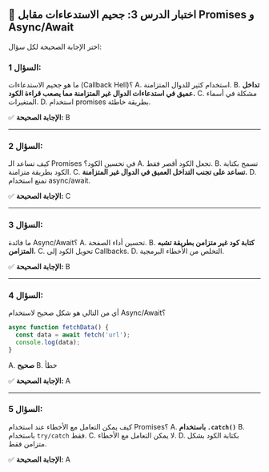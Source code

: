 ## 📝 اختبار الدرس 3: جحيم الاستدعاءات مقابل Promises و Async/Await
اختر الإجابة الصحيحة لكل سؤال:

### السؤال 1:
ما هو جحيم الاستدعاءات (Callback Hell)؟
A. استخدام كثير للدوال المتزامنة.
B. **تداخل عميق في استدعاءات الدوال غير المتزامنة مما يصعب قراءة الكود.**
C. مشكلة في أسماء المتغيرات.
D. استخدام promises بطريقة خاطئة.

✅ **الإجابة الصحيحة:** B

***

### السؤال 2:
كيف تساعد الـ Promises في تحسين الكود؟
A. تجعل الكود أقصر فقط.
B. تسمح بكتابة الكود بطريقة متزامنة.
C. **تساعد على تجنب التداخل العميق في الدوال غير المتزامنة.**
D. تمنع استخدام async/await.

✅ **الإجابة الصحيحة:** C

***

### السؤال 3:
ما فائدة Async/Await؟
A. تحسين أداء الصفحة.
B. **كتابة كود غير متزامن بطريقة تشبه المتزامن.**
C. تحويل الكود إلى Callbacks.
D. التخلص من الأخطاء البرمجية.

✅ **الإجابة الصحيحة:** B

***

### السؤال 4:
أي من التالي هو شكل صحيح لاستخدام Async/Await؟
```javascript
async function fetchData() {
  const data = await fetch('url');
  console.log(data);
}
```
A. **صحيح**
B. خطأ

✅ **الإجابة الصحيحة:** A

***

### السؤال 5:
كيف يمكن التعامل مع الأخطاء عند استخدام Promises؟
A. **باستخدام `.catch()`**
B. باستخدام `try/catch` فقط.
C. لا يمكن التعامل مع الأخطاء.
D. بكتابة الكود بشكل متزامن فقط.

✅ **الإجابة الصحيحة:** A
